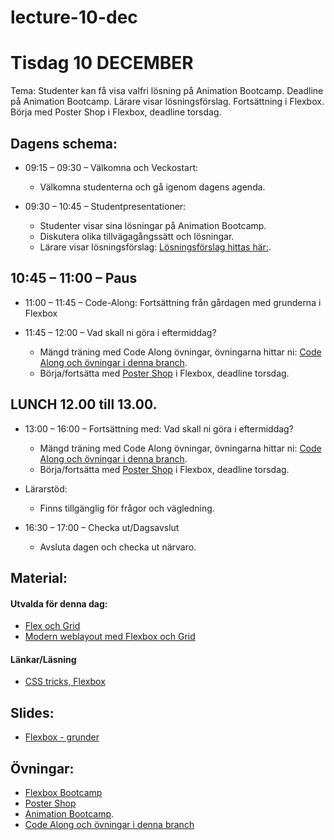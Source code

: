 # lecture-10-dec

# Tisdag 10 DECEMBER
Tema: Studenter kan få visa valfri lösning på Animation Bootcamp. Deadline på Animation Bootcamp. Lärare visar lösningsförslag. Fortsättning i Flexbox. Börja med Poster Shop i Flexbox, deadline torsdag.


## Dagens schema:

* 09:15 – 09:30 – Välkomna och Veckostart:
  - Välkomna studenterna och gå igenom dagens agenda.

* 09:30 – 10:45 – Studentpresentationer:
    - Studenter visar sina lösningar på Animation Bootcamp.
    - Diskutera olika tillvägagångssätt och lösningar.
    - Lärare visar lösningsförslag: [Lösningsförslag hittas här:]().
     
 ## 10:45 – 11:00 – Paus

* 11:00 – 11:45 – Code-Along: Fortsättning från gårdagen med grunderna i Flexbox

 * 11:45 – 12:00 – Vad skall ni göra i eftermiddag?
    - Mängd träning med Code Along övningar, övningarna hittar ni: [Code Along och övningar i denna branch](https://github.com/Lexicon-frontend-2024-2025/lecture-9-dec/tree/codeAlong-flexbox).
    - Börja/fortsätta med [Poster Shop](https://github.com/Lexicon-frontend-2024-2025/poster-shop) i Flexbox, deadline torsdag.

## LUNCH 12.00 till 13.00.

* 13:00 – 16:00 – Fortsättning med: Vad skall ni göra i eftermiddag?
     - Mängd träning med Code Along övningar, övningarna hittar ni: [Code Along och övningar i denna branch](https://github.com/Lexicon-frontend-2024-2025/lecture-9-dec/tree/codeAlong-flexbox).
    - Börja/fortsätta med [Poster Shop](https://github.com/Lexicon-frontend-2024-2025/poster-shop) i Flexbox, deadline torsdag.
      
 * Lärarstöd:
   - Finns tillgänglig för frågor och vägledning.

* 16:30 – 17:00 – Checka ut/Dagsavslut
  - Avsluta dagen och checka ut närvaro.


## Material:

#### Utvalda för denna dag:
* [Flex och Grid](https://app.pluralsight.com/ilx/video-courses/8931e14f-58e5-4a59-b8c1-d8d1ddfd3ba8/d2a4ec94-25d5-477c-8236-9060e8a41486/b01972be-21c7-4258-ab7b-fdfac3d0414b)
* [Modern weblayout med Flexbox och Grid](https://app.pluralsight.com/library/courses/modern-web-layout-flexbox-css-grid/table-of-contents)


#### Länkar/Läsning
* [CSS tricks, Flexbox](https://css-tricks.com/snippets/css/a-guide-to-flexbox/)


## Slides:
* [Flexbox - grunder](https://docs.google.com/presentation/d/1GGCqaeKRbkBI1ttC4JbrJ3pZbVvVhauoaF80y8cBcNo/edit#slide=id.p)


## Övningar: 
* [Flexbox Bootcamp](https://github.com/Lexicon-frontend-2024-2025/flexbox-bootcamp/)
* [Poster Shop](https://github.com/Lexicon-frontend-2024-2025/poster-shop)
* [Animation Bootcamp](https://github.com/Lexicon-frontend-2024-2025/animation-bootcamp).
* [Code Along och övningar i denna branch](https://github.com/Lexicon-frontend-2024-2025/lecture-9-dec/tree/codeAlong-flexbox)


